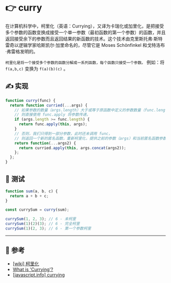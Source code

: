 # 👉 curry

在计算机科学中，柯里化（英语：Currying），又译为卡瑞化或加里化，是把接受多个参数的函数变换成接受一个单一参数（最初函数的第一个参数）的函数，并且返回接受余下的参数而且返回结果的新函数的技术。这个技术由克里斯托弗·斯特雷奇以逻辑学家哈斯凯尔·加里命名的，尽管它是 Moses Schönfinkel 和戈特洛布·弗雷格发明的。

`柯里化是将一个接受多个参数的函数分解成一系列函数，每个函数只接受一个参数。` 例如：将 `f(a,b,c)` 变换为 `f(a)(b)(c)` 。

## ✍️ 实现

```js
function curry(func) {
  return function curried(...args) {
    // 如果参数的数量（args.length）大于或等于原函数中定义的参数数量（func.length），
    // 则直接使用 func.apply 将参数传递。
    if (args.length >= func.length) {
      return func.apply(this, args);
    }
    // 否则，我们只得到一部分参数，此时还未调用 func，
    // 则返回一个新的匿名函数，重新柯里化，提供之前的参数（args）和当前匿名函数参数（args2）。
    return function(...args2) {
      return curried.apply(this, args.concat(args2));
    };
  };
}
```

## 📌 测试

```js
function sum(a, b, c) {
  return a + b + c;
}

const currySum = curry(sum);

currySum(1, 2, 3); // 6 - 未柯里
currySum(1)(2)(3); // 6 - 完全柯里
currySum(1)(2, 3); // 6 - 第一个参数柯里
```

---

## 🔗 参考

- [[wiki] 柯里化](https://zh.wikipedia.org/wiki/%E6%9F%AF%E9%87%8C%E5%8C%96)
- [What is 'Currying'?](https://stackoverflow.com/questions/36314/what-is-currying)
- [[javascript.info] currying](https://javascript.info/currying-partials)
